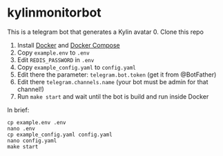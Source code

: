 # kylinmonitorbot

This is a telegram bot that generates a Kylin avatar
0. Clone this repo
1. Install [Docker](https://docs.docker.com/engine/install/) and [Docker Compose](https://docs.docker.com/compose/install/)
2. Copy `example.env` to `.env`
3. Edit `REDIS_PASSWORD` in `.env`
4. Copy `example_config.yaml` to `config.yaml`
5. Edit there the parameter: `telegram.bot.token` (get it from @BotFather)
6. Edit there `telegram.channels.name` (your bot must be admin for that channel!)
7. Run `make start` and wait until the bot is build and run inside Docker

In brief:
```
cp example.env .env
nano .env
cp example_config.yaml config.yaml
nano config.yaml
make start
```